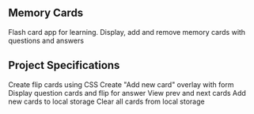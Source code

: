 ## Memory Cards

Flash card app for learning. Display, add and remove memory cards with questions and answers

## Project Specifications

Create flip cards using CSS
Create "Add new card" overlay with form
Display question cards and flip for answer
View prev and next cards
Add new cards to local storage
Clear all cards from local storage

